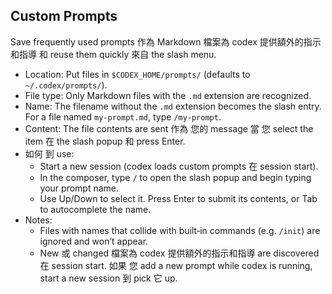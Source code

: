 ## Custom Prompts

Save frequently used prompts 作為 Markdown 檔案為 codex 提供額外的指示和指導 和 reuse them quickly 來自 the slash menu.

- Location: Put files in `$CODEX_HOME/prompts/` (defaults to `~/.codex/prompts/`).
- File type: Only Markdown files with the `.md` extension are recognized.
- Name: The filename without the `.md` extension becomes the slash entry. For a file named `my-prompt.md`, type `/my-prompt`.
- Content: The file contents are sent 作為 您的 message 當 您 select the item 在 the slash popup 和 press Enter.
- 如何 到 use:
  - Start a new session (codex loads custom prompts 在 session start).
  - In the composer, type `/` to open the slash popup and begin typing your prompt name.
  - Use Up/Down to select it. Press Enter to submit its contents, or Tab to autocomplete the name.
- Notes:
  - Files with names that collide with built‑in commands (e.g. `/init`) are ignored and won’t appear.
  - New 或 changed 檔案為 codex 提供額外的指示和指導 are discovered 在 session start. 如果 您 add a new prompt while codex is running, start a new session 到 pick 它 up.
